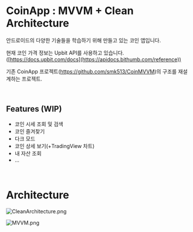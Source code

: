 # CoinApp : MVVM + Clean Architecture

안드로이드의 다양한 기술들을 학습하기 위해 만들고 있는 코인 앱입니다.

현재 코인 가격 정보는 Upbit API를 사용하고 있습니다. ([https://docs.upbit.com/docs](https://apidocs.bithumb.com/reference))

기존 CoinApp 프로젝트(https://github.com/smk513/CoinMVVM)의 구조를 재설계하는 프로젝트.

<br/>

## Features (WIP)

- 코인 시세 조회 및 검색
- 코인 즐겨찾기
- 다크 모드
- 코인 상세 보기(+TradingView 차트)
- 내 자산 조회
- ...

<br/>

# Architecture

![CleanArchitecture.png](https://github.com/smk513/CoinApp/blob/master/readme-res/CleanArchitecture.png?raw=true)

![MVVM.png](https://github.com/smk513/CoinMVVM/blob/Ktor/readme-resource/architecture/MVVM.png?raw=true)